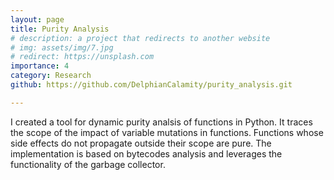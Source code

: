 ```yaml
---
layout: page
title: Purity Analysis
# description: a project that redirects to another website
# img: assets/img/7.jpg
# redirect: https://unsplash.com
importance: 4
category: Research
github: https://github.com/DelphianCalamity/purity_analysis.git

---
```


I created a tool for dynamic purity analsis of functions in Python. It traces the scope of the impact of variable mutations in functions. Functions whose side effects do not propagate outside their scope are pure.
The implementation is based on bytecodes analysis and leverages the functionality of the garbage collector. <br>


